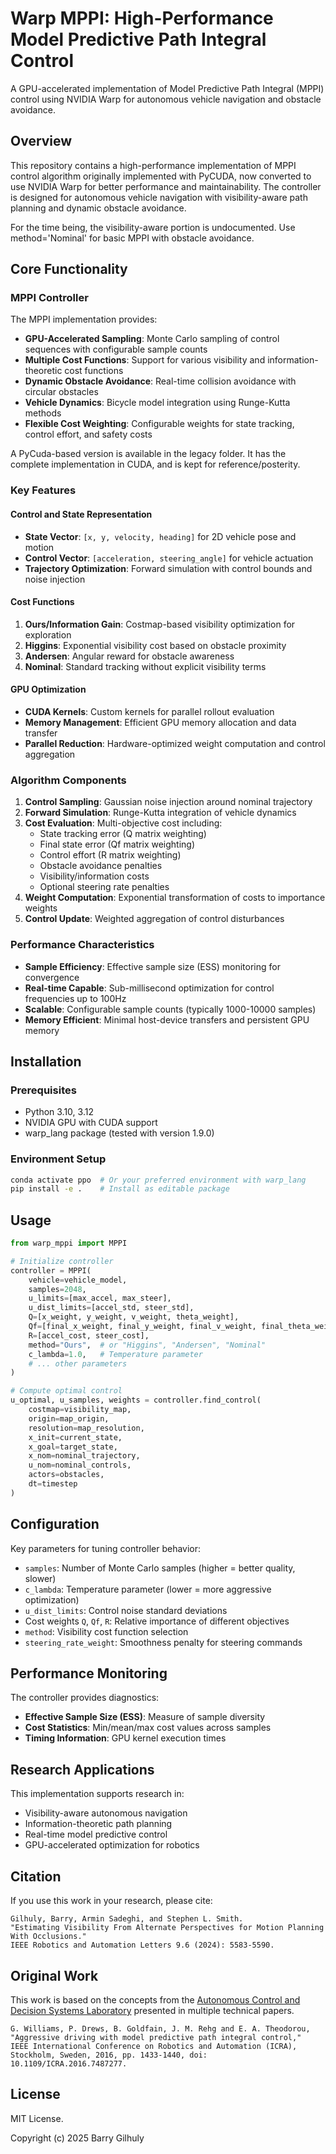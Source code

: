 # Warp MPPI: High-Performance Model Predictive Path Integral Control

A GPU-accelerated implementation of Model Predictive Path Integral (MPPI) control using NVIDIA Warp for autonomous vehicle navigation and obstacle avoidance.

## Overview

This repository contains a high-performance implementation of MPPI control algorithm originally implemented with PyCUDA, now converted to use NVIDIA Warp for better performance and maintainability. The controller is designed for autonomous vehicle navigation with visibility-aware path planning and dynamic obstacle avoidance.

For the time being, the visibility-aware portion is undocumented.  Use method='Nominal' for basic MPPI with obstacle avoidance.

## Core Functionality

### MPPI Controller

The MPPI implementation provides:

- **GPU-Accelerated Sampling**: Monte Carlo sampling of control sequences with configurable sample counts
- **Multiple Cost Functions**: Support for various visibility and information-theoretic cost functions
- **Dynamic Obstacle Avoidance**: Real-time collision avoidance with circular obstacles
- **Vehicle Dynamics**: Bicycle model integration using Runge-Kutta methods
- **Flexible Cost Weighting**: Configurable weights for state tracking, control effort, and safety costs

A PyCuda-based version is available in the legacy folder.  It has the complete implementation in CUDA, and is kept for reference/posterity.

### Key Features

#### Control and State Representation
- **State Vector**: `[x, y, velocity, heading]` for 2D vehicle pose and motion
- **Control Vector**: `[acceleration, steering_angle]` for vehicle actuation
- **Trajectory Optimization**: Forward simulation with control bounds and noise injection

#### Cost Functions
1. **Ours/Information Gain**: Costmap-based visibility optimization for exploration
2. **Higgins**: Exponential visibility cost based on obstacle proximity
3. **Andersen**: Angular reward for obstacle awareness
4. **Nominal**: Standard tracking without explicit visibility terms

#### GPU Optimization
- **CUDA Kernels**: Custom kernels for parallel rollout evaluation
- **Memory Management**: Efficient GPU memory allocation and data transfer
- **Parallel Reduction**: Hardware-optimized weight computation and control aggregation

### Algorithm Components

1. **Control Sampling**: Gaussian noise injection around nominal trajectory
2. **Forward Simulation**: Runge-Kutta integration of vehicle dynamics
3. **Cost Evaluation**: Multi-objective cost including:
   - State tracking error (Q matrix weighting)
   - Final state error (Qf matrix weighting)
   - Control effort (R matrix weighting)
   - Obstacle avoidance penalties
   - Visibility/information costs
   - Optional steering rate penalties
4. **Weight Computation**: Exponential transformation of costs to importance weights
5. **Control Update**: Weighted aggregation of control disturbances

### Performance Characteristics

- **Sample Efficiency**: Effective sample size (ESS) monitoring for convergence
- **Real-time Capable**: Sub-millisecond optimization for control frequencies up to 100Hz
- **Scalable**: Configurable sample counts (typically 1000-10000 samples)
- **Memory Efficient**: Minimal host-device transfers and persistent GPU memory

## Installation

### Prerequisites

- Python 3.10, 3.12
- NVIDIA GPU with CUDA support
- warp_lang package  (tested with version 1.9.0)

### Environment Setup

```bash
conda activate ppo  # Or your preferred environment with warp_lang
pip install -e .    # Install as editable package
```

## Usage

```python
from warp_mppi import MPPI

# Initialize controller
controller = MPPI(
    vehicle=vehicle_model,
    samples=2048,
    u_limits=[max_accel, max_steer],
    u_dist_limits=[accel_std, steer_std],
    Q=[x_weight, y_weight, v_weight, theta_weight],
    Qf=[final_x_weight, final_y_weight, final_v_weight, final_theta_weight],
    R=[accel_cost, steer_cost],
    method="Ours",  # or "Higgins", "Andersen", "Nominal"
    c_lambda=1.0,   # Temperature parameter
    # ... other parameters
)

# Compute optimal control
u_optimal, u_samples, weights = controller.find_control(
    costmap=visibility_map,
    origin=map_origin,
    resolution=map_resolution,
    x_init=current_state,
    x_goal=target_state,
    x_nom=nominal_trajectory,
    u_nom=nominal_controls,
    actors=obstacles,
    dt=timestep
)
```

## Configuration

Key parameters for tuning controller behavior:

- `samples`: Number of Monte Carlo samples (higher = better quality, slower)
- `c_lambda`: Temperature parameter (lower = more aggressive optimization)
- `u_dist_limits`: Control noise standard deviations
- Cost weights `Q`, `Qf`, `R`: Relative importance of different objectives
- `method`: Visibility cost function selection
- `steering_rate_weight`: Smoothness penalty for steering commands

## Performance Monitoring

The controller provides diagnostics:
- **Effective Sample Size (ESS)**: Measure of sample diversity
- **Cost Statistics**: Min/mean/max cost values across samples
- **Timing Information**: GPU kernel execution times

## Research Applications

This implementation supports research in:
- Visibility-aware autonomous navigation
- Information-theoretic path planning
- Real-time model predictive control
- GPU-accelerated optimization for robotics

## Citation

If you use this work in your research, please cite:
```
Gilhuly, Barry, Armin Sadeghi, and Stephen L. Smith.
"Estimating Visibility From Alternate Perspectives for Motion Planning With Occlusions."
IEEE Robotics and Automation Letters 9.6 (2024): 5583-5590.
```

## Original Work

This work is based on the concepts from the [Autonomous Control and Decision Systems Laboratory](https://sites.gatech.edu/acds/mppi/) presented in multiple technical papers.

```
G. Williams, P. Drews, B. Goldfain, J. M. Rehg and E. A. Theodorou,
"Aggressive driving with model predictive path integral control,"
IEEE International Conference on Robotics and Automation (ICRA),
Stockholm, Sweden, 2016, pp. 1433-1440, doi: 10.1109/ICRA.2016.7487277.
```

## License

MIT License.

Copyright (c) 2025 Barry Gilhuly
